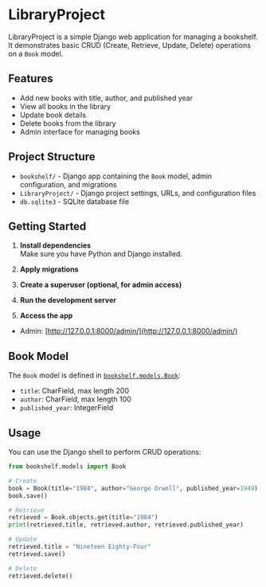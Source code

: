 # LibraryProject

LibraryProject is a simple Django web application for managing a bookshelf. It demonstrates basic CRUD (Create, Retrieve, Update, Delete) operations on a `Book` model.

## Features

- Add new books with title, author, and published year
- View all books in the library
- Update book details
- Delete books from the library
- Admin interface for managing books

## Project Structure

- `bookshelf/` - Django app containing the `Book` model, admin configuration, and migrations
- `LibraryProject/` - Django project settings, URLs, and configuration files
- `db.sqlite3` - SQLite database file

## Getting Started

1. **Install dependencies**  
   Make sure you have Python and Django installed.

2. **Apply migrations**

3. **Create a superuser (optional, for admin access)**

4. **Run the development server**

5. **Access the app**  
- Admin: [http://127.0.0.1:8000/admin/](http://127.0.0.1:8000/admin/)

## Book Model

The `Book` model is defined in [`bookshelf.models.Book`](bookshelf/models.py):

- `title`: CharField, max length 200
- `author`: CharField, max length 100
- `published_year`: IntegerField

## Usage

You can use the Django shell to perform CRUD operations:

```python
from bookshelf.models import Book

# Create
book = Book(title="1984", author="George Orwell", published_year=1949)
book.save()

# Retrieve
retrieved = Book.objects.get(title="1984")
print(retrieved.title, retrieved.author, retrieved.published_year)

# Update
retrieved.title = "Nineteen Eighty-Four"
retrieved.save()

# Delete
retrieved.delete()
```